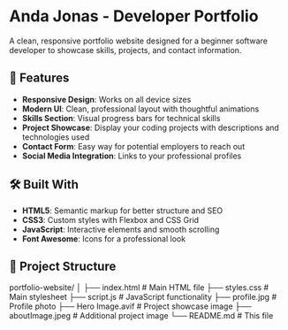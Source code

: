 # Anda Jonas - Developer Portfolio

A clean, responsive portfolio website designed for a beginner software developer to showcase skills, projects, and contact information.

## 🚀 Features

- **Responsive Design**: Works on all device sizes
- **Modern UI**: Clean, professional layout with thoughtful animations
- **Skills Section**: Visual progress bars for technical skills
- **Project Showcase**: Display your coding projects with descriptions and technologies used
- **Contact Form**: Easy way for potential employers to reach out
- **Social Media Integration**: Links to your professional profiles

## 🛠️ Built With

- **HTML5**: Semantic markup for better structure and SEO
- **CSS3**: Custom styles with Flexbox and CSS Grid
- **JavaScript**: Interactive elements and smooth scrolling
- **Font Awesome**: Icons for a professional look

## 📁 Project Structure
portfolio-website/
│
├── index.html # Main HTML file
├── styles.css # Main stylesheet
├── script.js # JavaScript functionality
├── profile.jpg # Profile photo
├── Hero Image.avif # Project showcase image
├── aboutImage.jpeg # Additional project image
└── README.md # This file

